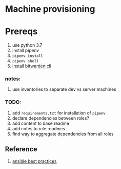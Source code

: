 # Machine provisioning

# Prereqs
1. use python 3.7
1. install pipenv
1. `pipenv install`
1. `pipenv shell`
1. install [bitwarden cli](https://github.com/bitwarden/cli)

### notes:
1. use inventories to separate dev vs server machines

### TODO:
1. add `requirements.txt` for installation of `pipenv`
1. declare dependencies between roles?
1. add content to base readme
1. add notes to role readmes
1. find way to aggregate dependencies from all roles

## Reference
1. [ansible best practices](https://docs.ansible.com/ansible/latest/user_guide/playbooks_best_practices.html#content-organization)